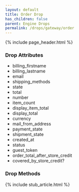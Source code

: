 ```yaml
---
layout: default
title: Order Drop
has_children: false
parent: Engine Drops
permalink: /drops/gateway/order
---
```


{% include page_header.html %}

### Drop Attributes

- billing_firstname
- billing_lastname
- email
- shipping_methods
- state
- total
- number
- item_count
- display_item_total
- display_total
- currency
- mail_from_address
- payment_state
- shipment_state
- created_at
- status
- guest_token
- order_total_after_store_credit
- covered_by_store_credit?

### Drop Methods

{% include stub_article.html %}
